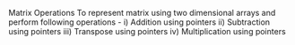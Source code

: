 Matrix Operations
To represent matrix using two dimensional arrays and perform following operations -
i) Addition using pointers
ii) Subtraction using pointers
iii) Transpose using pointers
iv) Multiplication using pointers
